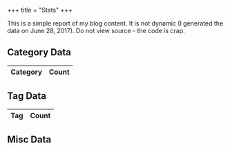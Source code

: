 +++
title = "Stats"
+++

This is a simple report of my blog content. It is not dynamic (I generated the 
data on June 28, 2017). Do not view source - the code is crap.

<div id="chart_div"></div>
<div id="chart_month"></div>

<h2>Category Data</h2>
<table>
    <thead>
    <tr>
        <th>Category</th>
        <th>Count</th>
    </thead>
    <tbody id="categoryData"></tbody>    
</table>

<h2>Tag Data</h2>

<table>
    <thead>
    <tr>
        <th>Tag</th>
        <th>Count</th>
    </thead>
    <tbody id="tagData"></tbody>    
</table>

<h2>Misc Data</h2>

<table>
    <thead>
    <tbody id="miscData"></tbody>    
</table>

<script type="text/javascript" src="https://www.gstatic.com/charts/loader.js"></script>
<script type="text/javascript">

function monthAsString(x) {
    var labels = ["January", "February", "March", "April", "May", "June", "July", "August", "September", "October", "November", "December"];
    return labels[x];
}

// literally pasted
data = { years: 
   { '2003': 222,
     '2004': 186,
     '2005': 575,
     '2006': 739,
     '2007': 824,
     '2008': 605,
     '2009': 500,
     '2010': 396,
     '2011': 408,
     '2012': 343,
     '2013': 296,
     '2014': 272,
     '2015': 252,
     '2016': 148,
     '2017': 142 },
  months: [ 481, 475, 489, 466, 525, 484, 507, 538, 488, 490, 504, 461 ],
  posts: 5908,
  categories: 
   { misc: 1169,
     coldfusion: 3132,
     development: 796,
     books: 41,
     movies: 34,
     'video games': 76,
     adoption: 14,
     music: 11,
     flex: 189,
     uncategorized: 15,
     javascript: 647,
     jquery: 329,
     mobile: 493,
     html5: 274,
     design: 32,
     games: 5,
     'static sites': 10,
     television: 1,
     serverless: 79,
     developer: 1 },
  tags: 
   { 'front-end-interview-questions': 3,
     bluemix: 22,
     mobilefirst: 25,
     ionic: 89,
     cordova: 63,
     phonegap: 2,
     harpjs: 1,
     strongloop: 15,
     swift: 1,
     nodejs: 21,
     nativescript: 5,
     javascript: 24,
     windows: 7,
     html5: 2,
     loopback: 4,
     'advent of code': 10,
     openwhisk: 78,
     'visual studio code': 3,
     jekyll: 2,
     alexa: 8,
     hugo: 1,
     watson: 3,
     development: 1,
     javasript: 1,
     vuejs: 8,
     pwa: 1,
     webpack: 1 },
  wordCount: 1977650,
  avgWordCount: 334.74102911306704 };



    //rewrite data.years
    var newYears = [];
    Object.keys(data.years).forEach(function(year) {
        newYears.push([year,data.years[year]]);
    });

    //rewrite data.months
    var newMonths = [];
    Object.keys(data.months).forEach(function(month) {
        newMonths.push([monthAsString(month),data.months[month]]);
    });

    // Load the Visualization API and the corechart package.
    google.charts.load('current', {'packages':['corechart']});

    // Set a callback to run when the Google Visualization API is loaded.
    google.charts.setOnLoadCallback(drawChart);

    // Callback that creates and populates a data table,
    // instantiates the pie chart, passes in the data and
    // draws it.
    function drawChart() {

        // Create the data table.
        var data = new google.visualization.DataTable();
        data.addColumn('string', 'Year');
        data.addColumn('number', 'Posts');
        data.addRows(newYears);

        // Set chart options
        var options = {'title':'Posts Per Year',
                        'width':600,
                        'height':500};

        var chart = new google.visualization.BarChart(document.getElementById('chart_div'));
        chart.draw(data, options);

        // Month Chart

        // Create the data table.
        var data2 = new google.visualization.DataTable();
        data2.addColumn('string', 'Month');
        data2.addColumn('number', 'Posts');
        data2.addRows(newMonths);

        // Set chart options
        var options = {'title':'Posts Per Month',
                        'width':600,
                        'height':500};

        // Instantiate and draw our chart, passing in some options.
        var chart = new google.visualization.BarChart(document.getElementById('chart_month'));
        chart.draw(data2, options);

    }

    var formatter;
    if(window.Intl) {
        formatter = new Intl.NumberFormat();
    } else {
        formatter = {
            format:function(x) { return x; }
        };
    }

    //sort categories
    var sortedCats = Object.keys(data.categories).sort(function(a, b) {
        if(data.categories[a] < data.categories[b]) return 1;
        if(data.categories[a] > data.categories[b]) return -1;
        return 0;
    });

    var catDiv = document.querySelector('#categoryData');
    sortedCats.forEach(function(cat) {
        var html = '<tr><td>'+cat+'</td><td>'+formatter.format(data.categories[cat])+'</td></tr>';
        catDiv.innerHTML += html;
    });

    //sort tags
    var sortedTags = Object.keys(data.tags).sort(function(a, b) {
        if(data.tags[a] < data.tags[b]) return 1;
        if(data.tags[a] > data.tags[b]) return -1;
        return 0;
    });

    var tagDiv = document.querySelector('#tagData');
    sortedTags.forEach(function(tag) {
        var html = '<tr><td>'+tag+'</td><td>'+formatter.format(data.tags[tag])+'</td></tr>';
        tagDiv.innerHTML += html;
    });


    var misc = `
    <tr><td>Total Posts:</td><td>${formatter.format(data.posts)}</td></tr>
    <tr><td>Total Words:</td><td>${formatter.format(data.wordCount)}</td></tr>
    <tr><td>Average Words Per Post:</td><td>${formatter.format(data.avgWordCount)}</td></tr>
    `;
    document.querySelector('#miscData').innerHTML = misc;
</script>